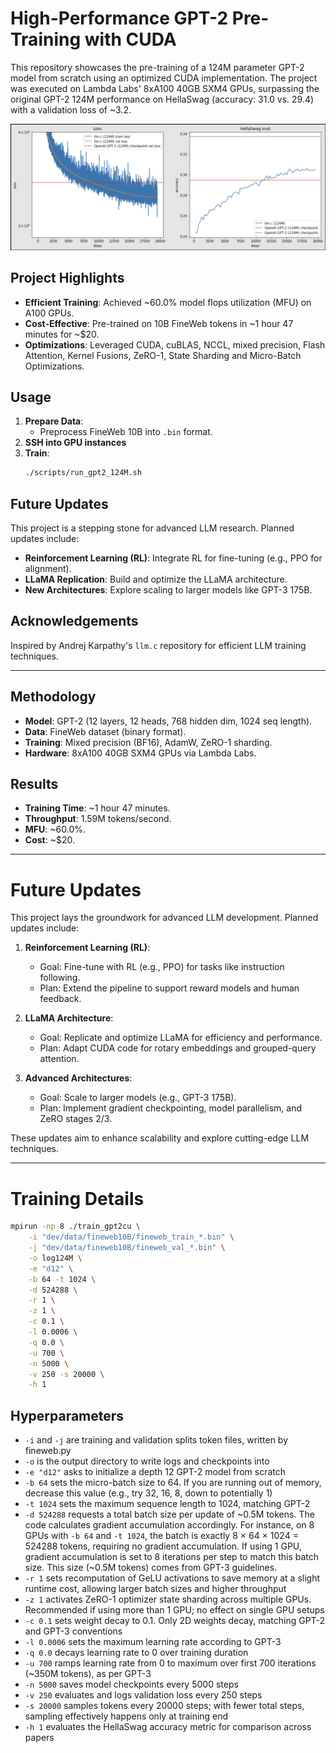 # High-Performance GPT-2 Pre-Training with CUDA

This repository showcases the pre-training of a 124M parameter GPT-2 model from scratch using an optimized CUDA implementation. The project was executed on Lambda Labs' 8xA100 40GB SXM4 GPUs, surpassing the original GPT-2 124M performance on HellaSwag (accuracy: 31.0 vs. 29.4) with a validation loss of ~3.2.

![Output](image.png)

## Project Highlights

- **Efficient Training**: Achieved ~60.0% model flops utilization (MFU) on A100 GPUs.
- **Cost-Effective**: Pre-trained on 10B FineWeb tokens in ~1 hour 47 minutes for ~$20.
- **Optimizations**: Leveraged CUDA, cuBLAS, NCCL, mixed precision, Flash Attention, Kernel Fusions, ZeRO-1, State Sharding and Micro-Batch Optimizations.  

## Usage

1. **Prepare Data**:
   - Preprocess FineWeb 10B into `.bin` format.
2. **SSH into GPU instances**
3. **Train**:
   ```bash
   ./scripts/run_gpt2_124M.sh
   ```
## Future Updates

This project is a stepping stone for advanced LLM research. Planned updates include:
- **Reinforcement Learning (RL)**: Integrate RL for fine-tuning (e.g., PPO for alignment).
- **LLaMA Replication**: Build and optimize the LLaMA architecture.
- **New Architectures**: Explore scaling to larger models like GPT-3 175B.

## Acknowledgements

Inspired by Andrej Karpathy's `llm.c` repository for efficient LLM training techniques.

---

## Methodology

- **Model**: GPT-2 (12 layers, 12 heads, 768 hidden dim, 1024 seq length).
- **Data**: FineWeb dataset (binary format).
- **Training**: Mixed precision (BF16), AdamW, ZeRO-1 sharding.
- **Hardware**: 8xA100 40GB SXM4 GPUs via Lambda Labs.

## Results

- **Training Time**: ~1 hour 47 minutes.
- **Throughput**: 1.59M tokens/second.
- **MFU**: ~60.0%.
- **Cost**: ~$20.

---

# Future Updates

This project lays the groundwork for advanced LLM development. Planned updates include:

1. **Reinforcement Learning (RL)**:
   - Goal: Fine-tune with RL (e.g., PPO) for tasks like instruction following.
   - Plan: Extend the pipeline to support reward models and human feedback.

2. **LLaMA Architecture**:
   - Goal: Replicate and optimize LLaMA for efficiency and performance.
   - Plan: Adapt CUDA code for rotary embeddings and grouped-query attention.

3. **Advanced Architectures**:
   - Goal: Scale to larger models (e.g., GPT-3 175B).
   - Plan: Implement gradient checkpointing, model parallelism, and ZeRO stages 2/3.

These updates aim to enhance scalability and explore cutting-edge LLM techniques.

---

# Training Details

```bash
mpirun -np 8 ./train_gpt2cu \
    -i "dev/data/fineweb10B/fineweb_train_*.bin" \
    -j "dev/data/fineweb10B/fineweb_val_*.bin" \
    -o log124M \
    -e "d12" \
    -b 64 -t 1024 \
    -d 524288 \
    -r 1 \
    -z 1 \
    -c 0.1 \
    -l 0.0006 \
    -q 0.0 \
    -u 700 \
    -n 5000 \
    -v 250 -s 20000 \
    -h 1
```

## Hyperparameters
- `-i` and `-j` are training and validation splits token files, written by fineweb.py
- `-o` is the output directory to write logs and checkpoints into
- `-e "d12"` asks to initialize a depth 12 GPT-2 model from scratch
- `-b 64` sets the micro-batch size to 64. If you are running out of memory, decrease this value (e.g., try 32, 16, 8, down to potentially 1)
- `-t 1024` sets the maximum sequence length to 1024, matching GPT-2
- `-d 524288` requests a total batch size per update of ~0.5M tokens. The code calculates gradient accumulation accordingly. For instance, on 8 GPUs with `-b 64` and `-t 1024`, the batch is exactly 8 × 64 × 1024 = 524288 tokens, requiring no gradient accumulation. If using 1 GPU, gradient accumulation is set to 8 iterations per step to match this batch size. This size (~0.5M tokens) comes from GPT-3 guidelines.
- `-r 1` sets recomputation of GeLU activations to save memory at a slight runtime cost, allowing larger batch sizes and higher throughput
- `-z 1` activates ZeRO-1 optimizer state sharding across multiple GPUs. Recommended if using more than 1 GPU; no effect on single GPU setups
- `-c 0.1` sets weight decay to 0.1. Only 2D weights decay, matching GPT-2 and GPT-3 conventions
- `-l 0.0006` sets the maximum learning rate according to GPT-3
- `-q 0.0` decays learning rate to 0 over training duration
- `-u 700` ramps learning rate from 0 to maximum over first 700 iterations (~350M tokens), as per GPT-3
- `-n 5000` saves model checkpoints every 5000 steps
- `-v 250` evaluates and logs validation loss every 250 steps
- `-s 20000` samples tokens every 20000 steps; with fewer total steps, sampling effectively happens only at training end
- `-h 1` evaluates the HellaSwag accuracy metric for comparison across papers
